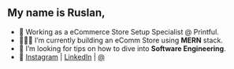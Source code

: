 
## My name is Ruslan,

- 🔭 Working as a eCommerce Store Setup Specialist @ Printful.
- 👷🏼‍♂️ I’m currently building an eComm Store using **MERN** stack.
- 🤔 I’m looking for tips on how to dive into **Software Engineering**.
- 📱 [Instagram](https://www.instagram.com/ruslanzubenko/) | [LinkedIn](https://www.linkedin.com/in/zubenkoruslan/) | [@](zubenkoruslan@gmail.com)
